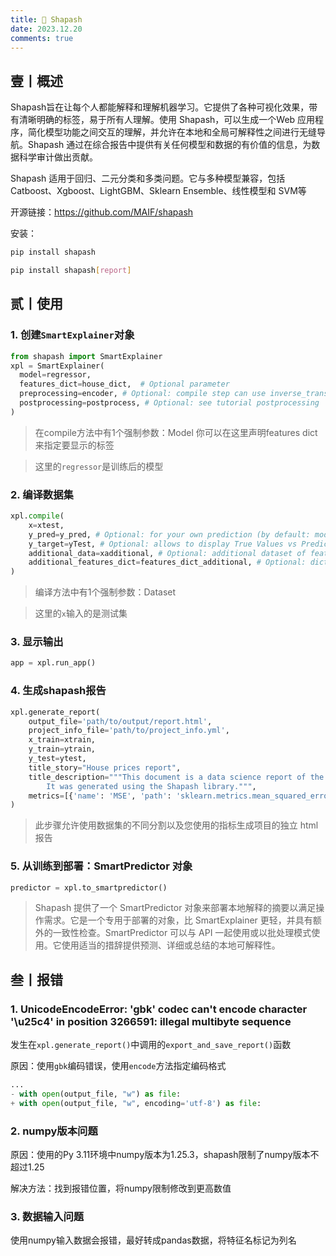 ```yaml
---
title: 🍁 Shapash
date: 2023.12.20
comments: true
---
```


## 壹丨概述

Shapash旨在让每个人都能解释和理解机器学习。它提供了各种可视化效果，带有清晰明确的标签，易于所有人理解。使用 Shapash，可以生成一个Web 应用程序，简化模型功能之间交互的理解，并允许在本地和全局可解释性之间进行无缝导航。Shapash 通过在综合报告中提供有关任何模型和数据的有价值的信息，为数据科学审计做出贡献。

Shapash 适用于回归、二元分类和多类问题。它与多种模型兼容，包括 Catboost、Xgboost、LightGBM、Sklearn Ensemble、线性模型和 SVM等

开源链接：https://github.com/MAIF/shapash

安装：

```bash
pip install shapash
```

```bash
pip install shapash[report]
```

## 贰丨使用

### 1. 创建`SmartExplainer`对象

```python
from shapash import SmartExplainer
xpl = SmartExplainer(
  model=regressor,
  features_dict=house_dict,  # Optional parameter
  preprocessing=encoder, # Optional: compile step can use inverse_transform method
  postprocessing=postprocess, # Optional: see tutorial postprocessing  
)
```

> 在compile方法中有1个强制参数：Model 你可以在这里声明features dict来指定要显示的标签

> 这里的`regressor`是训练后的模型

### 2. 编译数据集

```py
xpl.compile(
    x=xtest,    
    y_pred=y_pred, # Optional: for your own prediction (by default: model.predict)
    y_target=yTest, # Optional: allows to display True Values vs Predicted Values
    additional_data=xadditional, # Optional: additional dataset of features for Webapp
    additional_features_dict=features_dict_additional, # Optional: dict additional data    
)
```

> 编译方法中有1个强制参数：Dataset

> 这里的`x`输入的是测试集

### 3. 显示输出

```py
app = xpl.run_app()
```

### 4. 生成shapash报告

```py
xpl.generate_report(
    output_file='path/to/output/report.html',
    project_info_file='path/to/project_info.yml',
    x_train=xtrain,
    y_train=ytrain,
    y_test=ytest,
    title_story="House prices report",
    title_description="""This document is a data science report of the kaggle house prices tutorial project.
        It was generated using the Shapash library.""",
    metrics=[{'name': 'MSE', 'path': 'sklearn.metrics.mean_squared_error'}]
)
```

>此步骤允许使用数据集的不同分割以及您使用的指标生成项目的独立 html 报告

### 5. 从训练到部署：SmartPredictor 对象

```python
predictor = xpl.to_smartpredictor()
```

> Shapash 提供了一个 SmartPredictor 对象来部署本地解释的摘要以满足操作需求。它是一个专用于部署的对象，比 SmartExplainer 更轻，并具有额外的一致性检查。SmartPredictor 可以与 API 一起使用或以批处理模式使用。它使用适当的措辞提供预测、详细或总结的本地可解释性。

## 叁丨报错

### 1. UnicodeEncodeError: 'gbk' codec can't encode character '\u25c4' in position 3266591: illegal multibyte sequence

发生在`xpl.generate_report()`中调用的`export_and_save_report()`函数

原因：使用`gbk`编码错误，使用`encode`方法指定编码格式

```py
...
- with open(output_file, "w") as file:
+ with open(output_file, "w", encoding='utf-8') as file:
```

### 2. numpy版本问题

原因：使用的Py 3.11环境中numpy版本为1.25.3，shapash限制了numpy版本不超过1.25

解决方法：找到报错位置，将numpy限制修改到更高数值

### 3. 数据输入问题

使用numpy输入数据会报错，最好转成pandas数据，将特征名标记为列名